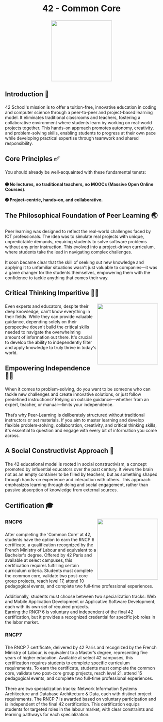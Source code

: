 <h1 align="center">42 - Common Core</h1>

###

<div align="center">
  <img height="200" src="https://encrypted-tbn0.gstatic.com/images?q=tbn:ANd9GcTXfAZMOWHDQ3DKE63A9jWhIqQaKcKqUIXvzg&s"  />
</div>

###

<h2 align="left">Introduction 👋</h2>

###

<p align="left">42 School's mission is to offer a tuition-free, innovative education in coding and computer science through a peer-to-peer and project-based learning model. It eliminates traditional classrooms and teachers, fostering a collaborative environment where students learn by working on real-world projects together. This hands-on approach promotes autonomy, creativity, and problem-solving skills, enabling students to progress at their own pace while developing practical expertise through teamwork and shared responsibility.</p>

###

<h2 align="left">Core Principles ✅</h2>

###

<p align="left">You should already be well-acquainted with these fundamental tenets:</p>

###

<h4 align="left">➊ No lectures, no traditional teachers, no MOOCs (Massive Open Online Courses).<br><br>➋ Project-centric, hands-on, and collaborative.</h4>

###

<h2 align="left">The Philosophical Foundation of Peer Learning 🌏</h2>

###

<p align="left">Peer learning was designed to reflect the real-world challenges faced by ICT professionals. The idea was to simulate real projects with unique, unpredictable demands, requiring students to solve software problems without any prior instruction. This evolved into a project-driven curriculum, where students take the lead in navigating complex challenges.<br><br>It soon became clear that the skill of seeking out new knowledge and applying it to unfamiliar situations wasn't just valuable to companies—it was a game changer for the students themselves, empowering them with the confidence to tackle anything that comes their way.</p>

###

<h2 align="left">Critical Thinking Imperitive 🧠💡</h2>

###

<img align="right" height="200" src="https://cw1.tw/CW/images/article/201801/article-ck-5a4f5f0a24f54.PNG"  />

###

<p align="left">Even experts and educators, despite their deep knowledge, can't know everything in their fields. While they can provide valuable guidance, depending solely on their perspective doesn't build the critical skills needed to navigate the overwhelming amount of information out there. It's crucial to develop the ability to independently filter and apply knowledge to truly thrive in today's world.</p>

###

<h2 align="left">Empowering Independence 🧘‍♂️</h2>

###

<p align="left">When it comes to problem-solving, do you want to be someone who can tackle new challenges and create innovative solutions, or just follow predefined instructions? Relying on outside guidance—whether from an expert, teacher, or manual—limits your independence.<br><br>That’s why Peer-Learning is deliberately structured without traditional instructors or set materials. If you aim to master learning and develop flexible problem-solving, collaboration, creativity, and critical thinking skills, it's essential to question and engage with every bit of information you come across.</p>

###

<h2 align="left">A Social Constructivist Approach 🤝</h2>

###

<p align="left">The 42 educational model is rooted in social constructivism, a concept promoted by influential educators over the past century. It views the brain not as an empty container to be filled by teachers, but as something shaped through hands-on experience and interaction with others. This approach emphasizes learning through doing and social engagement, rather than passive absorption of knowledge from external sources.</p>

###

<h2 align="left">Certification 🎓</h2>

###

<img align="right" height="200" src="https://42lausanne.ch/wp-content/uploads/2021/02/Holy-Graph.png"  />

###

<h3 align="left">RNCP6</h3>

###

<p align="left">After completing the 'Common Core' at 42, students have the option to earn the RNCP 6 certificate, a qualification recognized by the French Ministry of Labour and equivalent to a Bachelor's degree. Offered by 42 Paris and available at select campuses, this certification requires fulfilling certain curriculum criteria. Students must complete the common core, validate two post-core group projects, reach level 17, attend 10 pedagogical events, and complete two full-time professional experiences. <br><br>Additionally, students must choose between two specialization tracks: Web and Mobile Application Development or Applicative Software Development, each with its own set of required projects. <br>Earning the RNCP 6 is voluntary and independent of the final 42 certification, but it provides a recognized credential for specific job roles in the labor market.</p>

###

<h3 align="left">RNCP7</h3>

###

<p align="left">The RNCP 7 certificate, delivered by 42 Paris and recognized by the French Ministry of Labour, is equivalent to a Master’s degree, representing five years of higher education. Available at select 42 campuses, this certification requires students to complete specific curriculum requirements. To earn the certificate, students must complete the common core, validate two post-core group projects, reach level 21, attend 15 pedagogical events, and complete two full-time professional experiences.<br><br>There are two specialization tracks: Network Information Systems Architecture and Database Architecture & Data, each with distinct project requirements. The RNCP 7 is awarded based on voluntary participation and is independent of the final 42 certification. This certification equips students for targeted roles in the labour market, with clear constraints and learning pathways for each specialization.</p>

###
